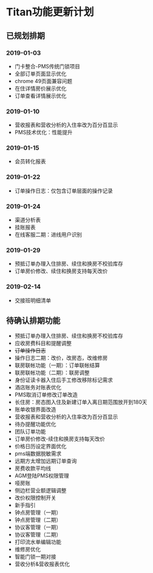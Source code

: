 # Titan功能更新计划

## 已规划排期

### 2019-01-03

* 门卡整合-PMS传统门锁项目
* 全部订单页面显示优化
* chrome 49页面兼容问题
* 在住详情房价展示优化
* 订单查看详情展示优化

### 2019-01-10

* 营收报表和营收分析的入住率改为百分百显示
* PMS技术优化：性能提升

### 2019-01-15

* 会员转化报表

### 2019-01-22

* 订单操作日志：仅包含订单层面的操作记录

### 2019-01-24

* 渠道分析表
* 挂账报表
* 在线客服二期：进线用户识别

### 2019-01-29

* 预抵订单办理入住排房、续住和换房不校验库存
* 订单房价修改、续住和换房支持每天改价

### 2019-02-14

* 交接班明细清单

### 

## 待确认排期功能

* 预抵订单办理入住排房、续住和换房不校验库存
* 应收房费科目和提醒调整
* ~~订单操作日志~~
* 操作日志二期：改价，改房态，改维修房
* 联房联帐功能（一期）：订单联帐结算
* 联房联帐功能（二期）：联房调整
* 身份证读卡器入住后手工修改移除标记需求
* 酒店账务对账表优化
* PMS取消订单修改订单改造
* 长住房：房态图入住及新建订单入离日期范围放开到180天
* 账单收银界面改造
* 营收报表和营收分析的入住率改为百分百显示
* 待办提醒功能优化
* 团队订单功能
* 订单房价修改-续住和换房支持每天改价
* 价格日历设定界面优化
* pms端数据脱敏需求
* 远期方太增加远期订单查询
* 房费收款平均线
* AGM登陆PMS权限管理
* 哑房账
* 侧边栏营业额逻辑调整
* 改价权限控制开关
* 新手指引
* 钟点房管理（一期）
* 钟点房管理（二期）
* 协议客管理（一期）
* 协议客管理（二期）
* 打印流水单编辑功能
* 维修房优化
* 智能门锁一期对接
* 营收分析&营收报表优化

